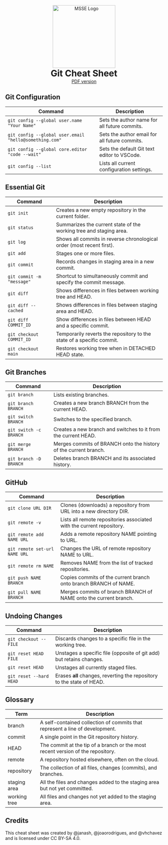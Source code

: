 <div style="text-align: center;"><img 
src="https://raw.githubusercontent.com/msse-2020-bootcamp/template-blog/master/images/msse-logo.png" alt="MSSE Logo" title="MSSE 
Logo" height="200"/></div> 

<div style="text-align: center; margin-bottom: 1em">
	<h1 style='margin: 0; padding: 0; border-bottom: none'>Git Cheat Sheet</h1>
	<a href="https://github.com/JoaoRodrigues/git-cheat-sheet/raw/master/git-cheat-sheet.pdf">PDF version</a>
</div>

## Git Configuration

| Command                                      		 | Description                                   |
| ------------------------------------------------------ | --------------------------------------------- |
| `git config --global user.name "Your Name"`  		 | Sets the author name for all future commits.  |
| `git config --global user.email "hello@something.com"` | Sets the author email for all future commits. |
| `git config --global core.editor "code --wait"`     	 | Sets the default Git text editor to VSCode.    |
| `git config --list`                          		 | Lists all current configuration settings.     |

## Essential Git

| Command                   | Description                                                  |
| ------------------------- | ------------------------------------------------------------ |
| `git init`                | Creates a new empty repository in the current folder.        |
| `git status`              | Summarizes the current state of the working tree and staging area. |
| `git log`                 | Shows all commits in reverse chronological order (most recent first). |
| `git add`                 | Stages one or more files.                                    |
| `git commit`              | Records changes in staging area in a new commit.             |
| `git commit -m "message"` | Shortcut to simultaneously commit and specify the commit message. |
| `git diff`                | Shows differences in files between working tree and HEAD.    |
| `git diff --cached`       | Shows differences in files  between staging area and HEAD.   |
| `git diff COMMIT_ID`      | Show differences in files between HEAD and a specific commit. |
| `git checkout COMMIT_ID`  | Temporarily reverts the repository to the state of a specific commit. |
| `git checkout main`       | Restores working tree when in DETACHED HEAD state.           |

## Git Branches

| Command                  | Description                                                  |
| ------------------------ | ------------------------------------------------------------ |
| `git branch`             | Lists existing branches.                                     |
| `git branch BRANCH`      | Creates a new branch BRANCH from the current HEAD.           |
| `git switch BRANCH`      | Switches to the specified branch.                            |
| `git switch -c BRANCH`   | Creates a new branch and switches to it from the current HEAD. |
| `git merge BRANCH`       | Merges commits of BRANCH onto the history of the current branch. |
| `git branch -D BRANCH`   | Deletes branch BRANCH and its associated history.            |

## GitHub

| Command                   | Description                                                  |
| ------------------------- | ------------------------------------------------------------ |
| `git clone URL DIR`       | Clones (downloads) a repository from URL into a new directory DIR. |
| `git remote -v`           | Lists all remote repositories associated with the current repository. |
| `git remote add NAME URL` | Adds a remote repository NAME pointing to URL.               |
| `git remote set-url NAME URL` | Changes the URL of remote repository NAME to URL.		|
| `git remote rm NAME`      | Removes NAME from the list of tracked repositories.          |
| `git push NAME BRANCH`    | Copies commits of the current branch onto branch BRANCH of NAME. |
| `git pull NAME BRANCH`    | Merges commits of branch BRANCH of NAME onto the current branch. |

## Undoing Changes

| Command                 | Description                                                  |
| ----------------------- | ------------------------------------------------------------ |
| `git checkout -- FILE`  | Discards changes to a specific file in the working tree.     |
| `git reset HEAD FILE`   | Unstages a specific file (opposite of git add) but retains changes. |
| `git reset HEAD`        | Unstages all currently staged files.                         |
| `git reset --hard HEAD` | Erases **all** changes, reverting the repository to the state of HEAD. |

## Glossary

| Term         | Description                                                  |
| ------------ | ------------------------------------------------------------ |
| branch       | A self-contained collection of commits that represent a line of development. |
| commit       | A single point in the Git repository history.                |
| HEAD         | The commit at the tip of a branch or the most recent version of the repository. |
| remote       | A repository hosted elsewhere, often on the cloud.           |
| repository   | The collection of all files, changes (commits), and branches. |
| staging area | All the files and changes added to the staging area but not yet committed. |
| working tree | All files and changes not yet added to the staging area.     |

## Credits
This cheat sheet was created by @janash, @joaorodrigues, and @vhchavez and is licensed under CC BY-SA 4.0. 
